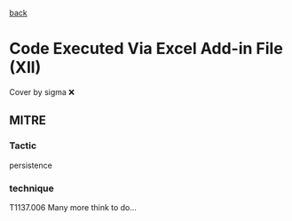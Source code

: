 [back](../index.md)
# Code Executed Via Excel Add-in File (Xll)
Cover by sigma :x: 
## MITRE
### Tactic
persistence
### technique
T1137.006
Many more think to do...